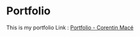 # Portfolio 
This is my portfolio 
Link : [Portfolio - Corentin Macé](https://corentinmace.github.io/portfolio/)
